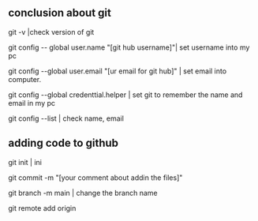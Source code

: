 
## conclusion about git
git -v |check version of git
<!--  -->
git config -- global user.name "[git hub username]"| set username into my pc
<!--  -->
git config --global user.email "[ur email for git hub]" | set email into computer.
<!--  -->
git config --global credenttial.helper | set git to remember the name and email in my pc
<!--  -->
git config --list | check name, email
## adding code to github
git init | ini
<!--  -->
git commit -m "[your comment about addin the files]"
<!--  -->
git branch -m main | change the branch name
<!--  -->
git remote add origin